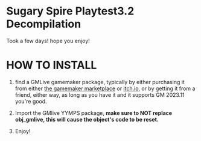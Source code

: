 # Sugary Spire Playtest3.2 Decompilation
Took a few days! hope you enjoy!



# HOW TO INSTALL
1. find a GMLive gamemaker package, typically by either purchasing it from either [the gamemaker marketplace](https://marketplace.gamemaker.io/assets/5992/gmlive-gml-gms1-2-livecoding) or [itch.io](https://yellowafterlife.itch.io/gamemaker-live), or by getting it from a friend, either way, as long as you have it and it supports GM 2023.11 you're good.

2. Import the GMlive YYMPS package, **make sure to NOT replace obj_gmlive, this will cause the object's code to be reset.**

3. Enjoy!
